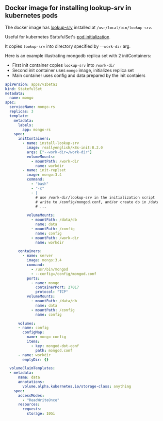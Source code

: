 ## Docker image for installing lookup-srv in kubernetes pods

The docker image has [lookup-srv](https://github.com/ochko/lookup-srv) installed at `/usr/local/bin/lookup-srv`.

Useful for kubernetes StatufulSet's [pod initialization](https://kubernetes.io/docs/tasks/configure-pod-container/configure-pod-initialization/).

It copies `lookup-srv` into directory specified by `--work-dir` arg.

Here is an example illustrating mongodb replica set with 2 initContainers:

 - First init container copies `lookup-srv` into `/work-dir`
 - Second init container uses `mongo` image, initializes replica set
 - Main container uses config and data prepared by the init contaiers

```yaml
apiVersion: apps/v1beta1
kind: StatefulSet
metadata:
  name: mongo
spec:
  serviceName: mongo-rs
  replicas: 3
  template:
    metadata:
      labels:
        app: mongo-rs
    spec:
      initContainers:
        - name: install-lookup-srv
          image: reallyenglish/k8s-init:0.2.0
          args: ["--work-dir=/work-dir"]
          volumeMounts:
            - mountPath: /work-dir
              name: workdir
        - name: init-replset
          image: mongo:3.4
          command:
            - "bash"
            - "-c"
            - |
              # use /work-dir/lookup-srv in the initialization script
              # write to /config/mongod.conf, and/or create db in /data/db
              # ...

          volumeMounts:
            - mountPath: /data/db
              name: data
            - mountPath: /config
              name: config
            - mountPath: /work-dir
              name: workdir

      containers:
        - name: server
          image: mongo:3.4
          command:
            - /usr/bin/mongod
            - --config=/config/mongod.conf
          ports:
            - name: mongo
              containerPort: 27017
              protocol: "TCP"
          volumeMounts:
            - mountPath: /data/db
              name: data
            - mountPath: /config
              name: config

      volumes:
      - name: config
        configMap:
          name: mongo-config
          items:
            - key: mongod-dot-conf
              path: mongod.conf
      - name: workdir
        emptyDir: {}

  volumeClaimTemplates:
  - metadata:
      name: data
      annotations:
        volume.alpha.kubernetes.io/storage-class: anything
    spec:
      accessModes:
        - "ReadWriteOnce"
      resources:
        requests:
          storage: 10Gi
```
